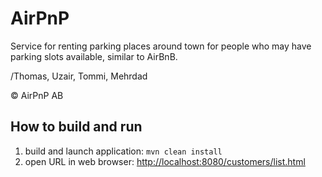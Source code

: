 # AirPnP

Service for renting parking places around town for people who may have parking slots available, similar to AirBnB.

/Thomas, Uzair, Tommi, Mehrdad

© AirPnP AB

## How to build and run

1. build and launch application: `mvn clean install`
3. open URL in web browser: [http://localhost:8080/customers/list.html](http://localhost:8080/customers/list.html)